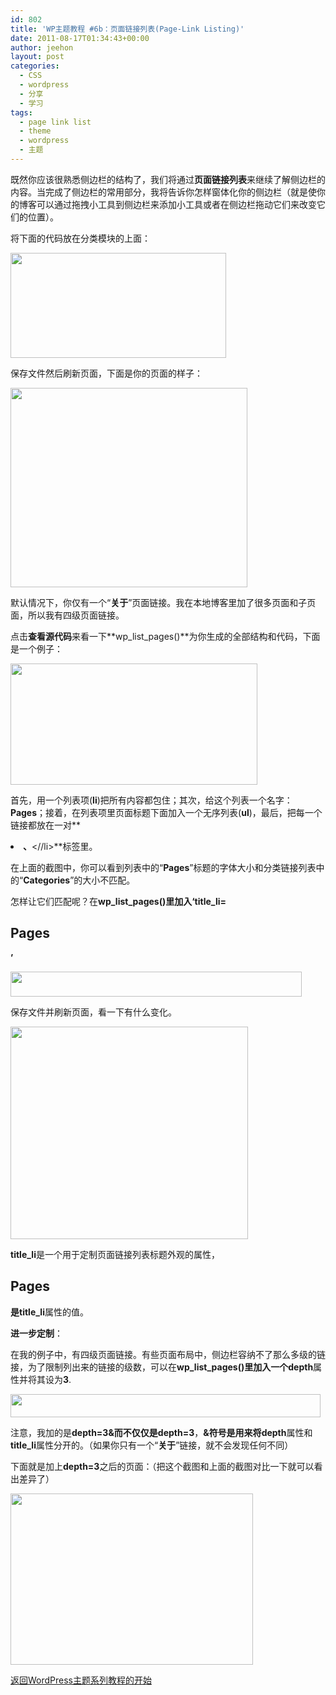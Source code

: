 ```yaml
---
id: 802
title: 'WP主题教程 #6b：页面链接列表(Page-Link Listing)'
date: 2011-08-17T01:34:43+00:00
author: jeehon
layout: post
categories:
  - CSS
  - wordpress
  - 分享
  - 学习
tags:
  - page link list
  - theme
  - wordpress
  - 主题
---
```

既然你应该很熟悉侧边栏的结构了，我们将通过**页面链接列表**来继续了解侧边栏的内容。当完成了侧边栏的常用部分，我将告诉你怎样窗体化你的侧边栏（就是使你的博客可以通过拖拽小工具到侧边栏来添加小工具或者在侧边栏拖动它们来改变它们的位置）。

将下面的代码放在分类模块的上面：
  
<strong style="margin-left:2em;"><?php wp_list_pages(); ?></strong>
  
[<img src="http://jeehon.info/log/files/2011/08/wp-list-pages.gif" alt="" title="wp-list-pages" width="345" height="168" class="aligncenter size-full wp-image-803" />](http://jeehon.info/log/files/2011/08/wp-list-pages.gif)<!--more-->


  
保存文件然后刷新页面，下面是你的页面的样子：
  
[<img src="http://jeehon.info/log/files/2011/08/wp-list-pages-listing.gif" alt="" title="wp-list-pages-listing" width="379" height="319" class="aligncenter size-full wp-image-804" />](http://jeehon.info/log/files/2011/08/wp-list-pages-listing.gif)
  
默认情况下，你仅有一个“**关于**”页面链接。我在本地博客里加了很多页面和子页面，所以我有四级页面链接。

点击**查看源代码**来看一下**wp\_list\_pages()**为你生成的全部结构和代码，下面是一个例子：
  
[<img src="http://jeehon.info/log/files/2011/08/wp-list-pages-default.gif" alt="" title="wp-list-pages-default" width="395" height="194" class="aligncenter size-full wp-image-805" />](http://jeehon.info/log/files/2011/08/wp-list-pages-default.gif)
  
首先，用一个列表项(**li**)把所有内容都包住；其次，给这个列表一个名字：**Pages**；接着，在列表项里页面标题下面加入一个无序列表(**ul**)，最后，把每一个链接都放在一对**<li>**、**<//li>**标签里。

在上面的截图中，你可以看到列表中的“**Pages**”标题的字体大小和分类链接列表中的“**Categories**”的大小不匹配。

怎样让它们匹配呢？在**wp\_list\_pages()**里加入**‘title_li=<h2>Pages</h2>’**
  
[<img src="http://jeehon.info/log/files/2011/08/title-li.gif" alt="" title="title-li" width="466" height="40" class="aligncenter size-full wp-image-806" />](http://jeehon.info/log/files/2011/08/title-li.gif)
  
保存文件并刷新页面，看一下有什么变化。
  
[<img src="http://jeehon.info/log/files/2011/08/wp-list-pages-listing-2.gif" alt="" title="wp-list-pages-listing-2" width="380" height="340" class="aligncenter size-full wp-image-807" />](http://jeehon.info/log/files/2011/08/wp-list-pages-listing-2.gif)
  
**title_li**是一个用于定制页面链接列表标题外观的属性，**<h2>Pages</h2>**是**title_li**属性的值。

**进一步定制**：

在我的例子中，有四级页面链接。有些页面布局中，侧边栏容纳不了那么多级的链接，为了限制列出来的链接的级数，可以在**wp\_list\_pages()**里加入一个**depth**属性并将其设为**3**.
  
[<img src="http://jeehon.info/log/files/2011/08/add-depth3.gif" alt="" title="add-depth3" width="496" height="37" class="aligncenter size-full wp-image-808" />](http://jeehon.info/log/files/2011/08/add-depth3.gif)
  
注意，我加的是**depth=3&**而不仅仅是**depth=3**，**&**符号是用来将**depth**属性和**title_li**属性分开的。（如果你只有一个“**关于**”链接，就不会发现任何不同）

下面就是加上**depth=3**之后的页面：（把这个截图和上面的截图对比一下就可以看出差异了）
  
[<img src="http://jeehon.info/log/files/2011/08/wp-list-pages-listing-3.gif" alt="" title="wp-list-pages-listing-3" width="388" height="274" class="aligncenter size-full wp-image-809" />](http://jeehon.info/log/files/2011/08/wp-list-pages-listing-3.gif)

[返回WordPress主题系列教程的开始](http://jeehon.info/log/2011/08/04/%E6%83%B3%E5%88%B6%E4%BD%9Cwordpress%E4%B8%BB%E9%A2%98%EF%BC%9F/)